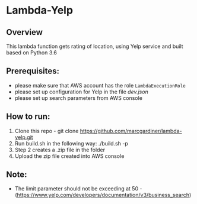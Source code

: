 # Lambda-Yelp

## Overview
This lambda function gets rating of location, using Yelp service and built based on Python 3.6

## Prerequisites:
 - please make sure that AWS account has the role `LambdaExecutionRole`
 - please set up configuration for Yelp in the file _dev.json_
 - please set up search parameters from AWS console

## How to run:
 1. Clone this repo - git clone https://github.com/marcgardiner/lambda-yelp.git
 2. Run build.sh in the following way:
   ./build.sh -p <path-to-lambda-yelp>
 3. Step 2 creates a .zip file in the <path-to-lambda-yelp> folder
 4. Upload the zip file created into AWS console

## Note:
 - The limit parameter should not be exceeding at 50 - (https://www.yelp.com/developers/documentation/v3/business_search)
